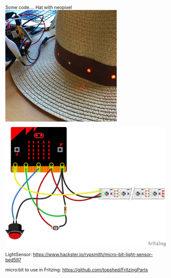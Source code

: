 Some code....
Hat with neopixel
<br>
<img src="https://github.com/larsgimse/microbit/blob/master/python/neopixel/IMG_6179.JPG" width=350>

<img src="https://github.com/larsgimse/microbit/blob/master/python/neopixel/microbit_neopixel_hat_bb.png">

LightSensor: https://www.hackster.io/rypsmith/micro-bit-light-sensor-bed597

micro:bit to use in Fritzing: https://github.com/topshed/FritzingParts
